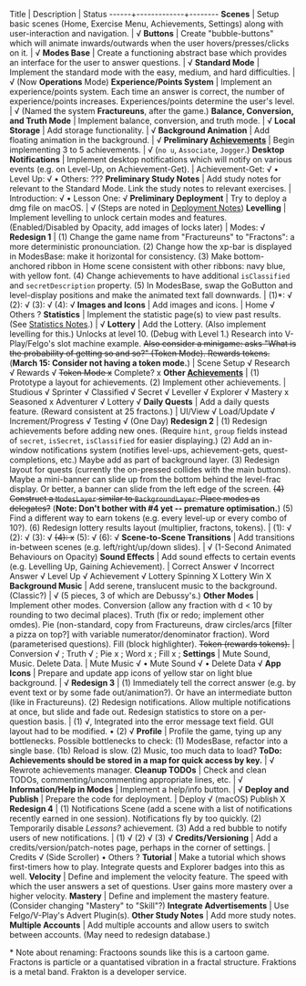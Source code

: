 Title | Description | Status
------+-------------+--------
**Scenes** | Setup basic scenes (Home, Exercise Menu, Achievements, Settings) along with user-interaction and navigation. | √
**Buttons** | Create "bubble-buttons" which will animate inwards/outwards when the user hovers/presses/clicks on it. | √
**Modes Base** | Create a functioning abstract base which provides an interface for the user to answer questions. | √
**Standard Mode** | Implement the standard mode with the easy, medium, and hard difficulties. | √ (Now **Operations** Mode)
**Experience/Points System** | Implement an experience/points system. Each time an answer is correct, the number of experience/points increases. Experiences/points determine the user's level. | √ (Named the system **Fractureuns**, after the game.)
**Balance, Conversion, and Truth Mode** | Implement balance, conversion, and truth mode. | √
**Local Storage** | Add storage functionality. | √
**Background Animation** | Add floating animation in the background. | √
**Preliminary [Achievements](Glossary/Terms/Achievements.md)** | Begin implementing 3 to 5 achievements. | √ (`no u`, `Associate`, `Jogger`.)
**Desktop Notifications** | Implement desktop notifications which will notify on various events (e.g. on Level-Up, on Achievement-Get). | Achievement-Get: √ • Level Up: √ • Others: ???
**Preliminary Study Notes** | Add study notes for relevant to the Standard Mode. Link the study notes to relevant exercises. | Introduction: √ • Lesson One: √
**Preliminary Deployment** | Try to deploy a dmg file on macOS. | √ (Steps are noted in [Deployment Notes](Notes/Deployment.md))
**Levelling** | Implement levelling to unlock certain modes and features. (Enabled/Disabled by Opacity, add images of locks later) | Modes: √
**Redesign 1** | (1) Change the game name from "Fractureuns" to "Fractons": a more deterministic pronounciation. (2) Change how the xp-bar is displayed in ModesBase: make it horizontal for consistency. (3) Make bottom-anchored ribbon in Home scene consistent with other ribbons: navy blue, with yellow font. (4) Change achievements to have additional `isClassified` and `secretDescription` property. (5) In ModesBase, swap the GoButton and level-display positions and make the animated text fall downwards. | (1)\*: √ (2): √ (3): √ (4): √
**Images and Icons** | Add images and icons. | Home √ Others ?
**Statistics** | Implement the statistic page(s) to view past results. (See [Statistics Notes](Notes/StatisticsScene.md).) | √
**Lottery** | Add the Lottery. (Also implement levelling for this.) Unlocks at level 10. (Debug with Level 1.)  Research into V-Play/Felgo's slot machine example. <del>Also consider a minigame: asks "What is the probability of getting so and so?" (Token Mode). Rewards tokens.</del> (**March 15: Consider not having a token mode.**) | Scene Setup √ Research √ Rewards √ <del>Token Mode x</del> Complete? x
**Other [Achievements](Glossary/Terms/Achievements.md)** | (1) Prototype a layout for achievements. (2) Implement other achievements.  | Studious √ Sprinter √ Classified √ Secret √ Leveller √ Explorer √ Mastery x Seasoned x Adventurer √ Lottery √
**Daily Quests** | Add a daily quests feature. (Reward consistent at 25 fractons.) | UI/View √ Load/Update √ Increment/Progress √ Testing √ (One Day)
**Redesign 2** | (1) Redesign achievements before adding new ones. (Require `hint`, `group` fields instead of `secret`, `isSecret`, `isClassified` for easier displaying.) (2) Add an in-window notifications system (notifies level-ups, achievement-gets, quest-completions, etc.) Maybe add as part of background layer. (3) Redesign layout for quests (currently the on-pressed collides with the main buttons). Maybe a mini-banner can slide up from the bottom behind the level-frac display. Or better, a banner can slide from the left edge of the screen. <del>(4) Construct a `ModesLayer` similar to `BackgroundLayer`. Place modes as delegates?</del> (**Note: Don't bother with #4 yet -- premature optimisation.**) (5) Find a different way to earn tokens (e.g. every level-up or every combo of 10?). (6) Redesign lottery results layout (multiplier, fractons, tokens). | (1): √ (2): √ (3): √ <del>(4): x</del> (5): √ (6): √
**Scene-to-Scene Transitions** | Add transitions in-between scenes (e.g. left/right/up/down slides). | √ (1-Second Animated Behaviours on Opacity)
**Sound Effects** | Add sound effects to certain events (e.g. Levelling Up, Gaining Achievement). | Correct Answer √ Incorrect Answer √ Level Up √ Achievement √ Lottery Spinning X Lottery Win X
**Background Music** | Add serene, translucent music to the background. (Classic?) | √ (5 pieces, 3 of which are Debussy's.)
**Other Modes** | Implement other modes. Conversion (allow any fraction with d < 10 by rounding to two decimal places). Truth (fix or redo; implement other omdes). Pie (non-standard, copy from Fractureuns, draw circles/arcs [filter a pizza on top?] with variable numerator/denominator fraction). Word (parameterised questions). Fill (block highlighter). <del>Token (rewards tokens).</del> | Conversion √ ; Truth √ ; Pie x ; Word x ; Fill x ;
**Settings** | Mute Sound, Music. Delete Data. | Mute Music √ • Mute Sound √ • Delete Data √
**App Icons** | Prepare and update app icons of yellow star on light blue background. | √
**Redesign 3** | (1) Immediately tell the correct answer (e.g. by event text or by some fade out/animation?). Or have an intermediate button (like in Fractureuns). (2) Redesign notifications. Allow multiple notifications at once, but slide and fade out. Redesign statistics to store on a per-question basis. | (1) √, Integrated into the error message text field. GUI layout had to be modified. • (2) √
**Profile** | Profile the game, tying up any bottlenecks. Possible bottlenecks to check: (1) ModesBase, refactor into a single base. (1b) Reload is slow. (2) Music, too much data to load? **ToDo: Achievements should be stored in a map for quick access by key.**  | √ Rewrote achievements manager.
**Cleanup TODOs** | Check and clean TODOs, commenting/uncommenting appropriate lines, etc. | √
**Information/Help in Modes** | Implement a help/info button. | √
**Deploy and Publish** | Prepare the code for deployment. | Deploy √ (macOS) Publish X
**Redesign 4** | (1) Notifications Scene (add a scene with a list of notifications recently earned in one session). Notifications fly by too quickly. (2) Temporarily disable *Lessons?* achievement. (3) Add a red bubble to notify users of new notifications. | (1) √ (2) √ (3) √
**Credits/Versioning** | Add a credits/version/patch-notes page, perhaps in the corner of settings. | Credits √ (Side Scroller) • Others ?
**Tutorial** | Make a tutorial which shows first-timers how to play. Integrate quests and Explorer badges into this as well.
**Velocity** | Define and implement the velocity feature. The speed with which the user answers a set of questions. User gains more mastery over a higher velocity.
**Mastery** | Define and implement the mastery feature. (Consider changing "Mastery" to "Skill"?)
**Integrate Advertisements** | Use Felgo/V-Play's Advert  Plugin(s).
**Other Study Notes** | Add more study notes.
**Multiple Accounts** | Add multiple accounts and allow users to switch between accounts. (May need to redesign database.)


\* Note about renaming: Fractoons sounds like this is a cartoon game. Fractons is particle or a quantatised vibration in a fractal structure. Fraktions is a metal band. Frakton is a developer service.